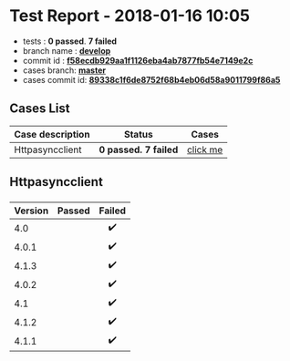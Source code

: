 # Test Report - 2018-01-16 10:05

- tests  : **0 passed**. **7 failed**
- branch name : **[develop](https://github.com/apache/incubator-skywalking/tree/develop)**
- commit id : **[f58ecdb929aa1f1126eba4ab7877fb54e7149e2c](https://github.com/apache/incubator-skywalking/commit/f58ecdb929aa1f1126eba4ab7877fb54e7149e2c)**
- cases branch: **[master](https://github.com/SkywalkingTest/skywalking-autotest-scenarios/tree/master)**
- cases commit id: **[89338c1f6de8752f68b4eb06d58a9011799f86a5](https://github.com/SkywalkingTest/skywalking-autotest-scenarios/commit/89338c1f6de8752f68b4eb06d58a9011799f86a5)**

## Cases List

| Case description | Status | Cases|
|:-----|:-----:|:-----:|
|Httpasyncclient| **0 passed. 7 failed**| [click me](#httpasyncclient) |

## Httpasyncclient

### 
|  Version     | Passed | Failed|
|:------------- |:-------:|:-----:|
| 4.0  | |:heavy_check_mark:|
| 4.0.1  | |:heavy_check_mark:|
| 4.1.3  | |:heavy_check_mark:|
| 4.0.2  | |:heavy_check_mark:|
| 4.1  | |:heavy_check_mark:|
| 4.1.2  | |:heavy_check_mark:|
| 4.1.1  | |:heavy_check_mark:|

